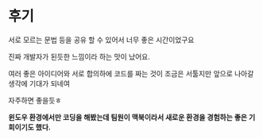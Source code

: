 # 후기



서로 모르는 문법 등을 공유 할 수 있어서 너무 좋은 시간이었구요



진짜 개발자가 된듯한 느낌이라 하는 맛이 났어요.

여러 좋은 아이디어와 서로 합의하에 코드를 짜는 것이 조금은 서툴지만 앞으로 나아갈 생각에 기대가 되네여

자주하면 좋을듯ㅎ



**윈도우 환경에서만 코딩을 해봤는데 팀원이 맥북이라서 새로운 환경을 경험하는 좋은 기회이기도 했다.**

